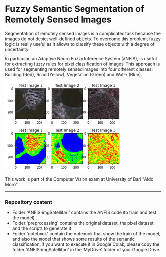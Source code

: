 # Fuzzy Semantic Segmentation of Remotely Sensed Images 

Segmentation of remotely sensed images is a complicated task because the images do not depict well-defined objects.
To overcome this problem, fuzzy logic is really useful as it allows to classify these objects with a degree of uncertainty. 

In particular, an Adaptive Neuro Fuzzy Inference System (ANFIS), is useful for extracting fuzzy rules for pixel classification of images. 
This approach is used for segmenting remotely sensed images into four different classes: Building (Red), Road (Yellow), Vegetation (Green) and Water (Blue).

![](images/image.jpg)

This work is part of the Computer Vision exam at University of Bari "Aldo Moro".

****
### Repository content

- Folder 'ANFIS-imgSatellitari' contains the ANFIS code (to train and test the model)
- Folder 'preprocessing' contains the original dataset, the pixel dataset and the scripts to generate it
- Folder 'notebook' contain the notebook that show the train of the model, and also the model that shows some results of the semantic classification. If you want to execute it in Google Colab, please copy the folder  'ANFIS-imgSatellitari' in the 'MyDrive' folder of your Google Drive. 
